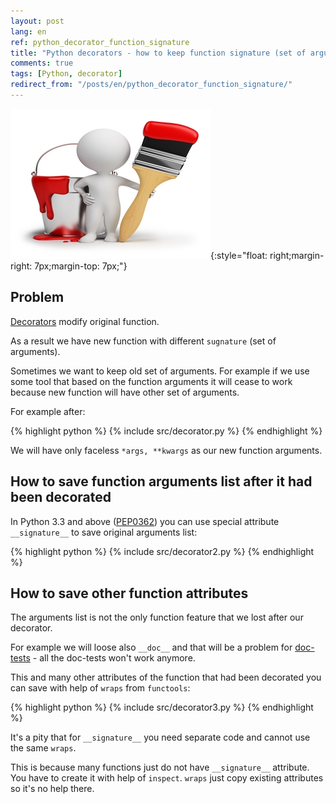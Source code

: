 ```yaml
---
layout: post
lang: en
ref: python_decorator_function_signature
title: "Python decorators - how to keep function signature (set of arguments) unchanged"
comments: true
tags: [Python, decorator]
redirect_from: "/posts/en/python_decorator_function_signature/"
---
```

![](/images/decorator.jpg){:style="float: right;margin-right: 7px;margin-top: 7px;"}

<style type="text/css">
  h2 {
    content: "";
    clear: both;
  }
</style>

## Problem

[Decorators](https://docs.python.org/3/library/doctest.html) modify original
function.

As a result we have new function with different `sugnature` (set of
arguments).

Sometimes we want to keep old set of arguments.
For example if we use some tool that based on the function
arguments it will cease to work because new function will have
other set of arguments.
 
For example after:

{% highlight python %}
{% include src/decorator.py %}
{% endhighlight %} 

We will have only faceless `*args, **kwargs` as our new function arguments.

## How to save function arguments list after it had been decorated

In Python 3.3 and above 
([PEP0362](https://www.python.org/dev/peps/pep-0362/#visualizing-callable-objects-signature))
you can use special attribute `__signature__` to save original arguments list:

{% highlight python %}
{% include src/decorator2.py %}
{% endhighlight %}

## How to save other function attributes

The arguments list is not the only function feature that we lost after
our decorator.

For example we will loose also `__doc__` and that will be a problem for
[doc-tests](https://docs.python.org/3/library/doctest.html)  - all the 
doc-tests won't work anymore.

This and many other attributes of the function that had been decorated you can 
save with help of `wraps` from `functools`:

{% highlight python %}
{% include src/decorator3.py %}
{% endhighlight %}

It's a pity that for `__signature__` you need separate code and cannot use the 
same `wraps`. 

This is because many functions just do not have 
`__signature__` attribute. You have to create it with help of `inspect`.
`wraps` just copy existing attributes so it's no help there.
